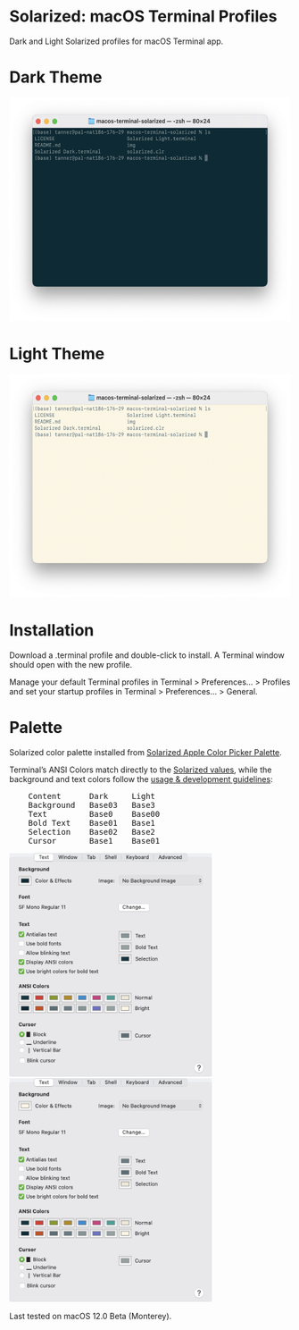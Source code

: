 Solarized: macOS Terminal Profiles
=========
Dark and Light Solarized profiles for macOS Terminal app.

# Dark Theme
<img src="https://github.com/newelldev/macos-terminal-solarized/blob/main/img/Terminal%20Dark%20Screenshot.png" alt="solarized dark screenshot" height="400">

# Light Theme
<img src="https://github.com/newelldev/macos-terminal-solarized/blob/main/img/Terminal%20Light%20Screenshot.png" alt="solarized light screenshot" height="400">

# Installation
Download a .terminal profile and double-click to install. A Terminal window should open with the new profile.

Manage your default Terminal profiles in Terminal > Preferences... > Profiles and set your startup profiles in Terminal > Preferences... > General.

# Palette
Solarized color palette installed from [Solarized Apple Color Picker Palette](https://github.com/altercation/solarized/tree/master/apple-colorpalette-solarized).

Terminal’s ANSI Colors match directly to the [Solarized values](https://github.com/altercation/solarized/tree/master/apple-colorpalette-solarized), while the background and text colors follow the [usage & development guidelines](https://github.com/altercation/solarized/tree/master/apple-colorpalette-solarized):
<pre>
    Content      Dark     Light
    Background   Base03   Base3
    Text         Base0    Base00
    Bold Text    Base01   Base1
    Selection    Base02   Base2
    Cursor       Base1    Base01
</pre>

<img src="https://github.com/newelldev/macos-terminal-solarized/blob/main/img/Solarized%20Dark%20Profile.png" alt="solarized dark profile" height="400">

<img src="https://github.com/newelldev/macos-terminal-solarized/blob/main/img/Solarized%20Light%20Profile.png" alt="solarized light screenshot" height="400">

Last tested on macOS 12.0 Beta (Monterey).

